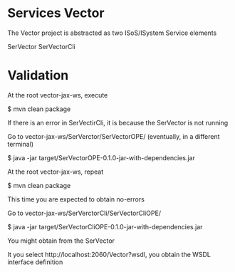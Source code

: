 # Services Vector

The Vector project is abstracted as two ISoS/ISystem Service elements

SerVector
SerVectorCli

# Validation

At the root vector-jax-ws, execute

$ mvn clean package

If there is an error in SerVectirCli, it is because the SerVector is not running

Go to vector-jax-ws/SerVerctor/SerVectorOPE/ (eventually, in a different terminal)

$ java -jar target/SerVectorOPE-0.1.0-jar-with-dependencies.jar

At the root vector-jax-ws, repeat

$ mvn clean package

This time you are expected to obtain no-errors

Go to vector-jax-ws/SerVerctorCli/SerVectorCliOPE/

$ java -jar target/SerVectorCliOPE-0.1.0-jar-with-dependencies.jar

You might obtain from the SerVector

It you select http://localhost:2060/Vector?wsdl,
you obtain the WSDL interface definition